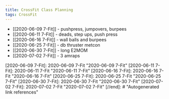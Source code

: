 ```yaml
---
title: CrossFit Class Planning
tags: CrossFit
---
```


- [[2020-06-09 7-Fit]] - pushpress, jumpovers, burpees
- [[2020-06-11 7-Fit]] - deads, step ups, push press
- [[2020-06-16 7-Fit]] - wall balls and burpees
- [[2020-06-25 7-Fit]] - db thruster metcon
- [[2020-06-30 7-Fit]] - long E2MOM
- [[2020-07-02 7-Fit]] - 3 amraps

[//begin]: # "Autogenerated link references for markdown compatibility"
[2020-06-09 7-Fit]: 2020-06-09 7-Fit "2020-06-09 7-Fit"
[2020-06-11 7-Fit]: 2020-06-11 7-Fit "2020-06-11 7-Fit"
[2020-06-16 7-Fit]: 2020-06-16 7-Fit "2020-06-16 7-Fit"
[2020-06-25 7-Fit]: 2020-06-25 7-Fit "2020-06-25 7-Fit"
[2020-06-30 7-Fit]: 2020-06-30 7-Fit "2020-06-30 7-Fit"
[2020-07-02 7-Fit]: 2020-07-02 7-Fit "2020-07-02 7-Fit"
[//end]: # "Autogenerated link references"